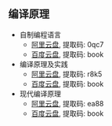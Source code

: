 ## 编译原理

- 自制编程语言
  - [阿里云盘](https://www.aliyundrive.com/s/p5sZvMpzwA2), 提取码: 0qc7
  - [百度云盘](https://pan.baidu.com/s/1FXPT_sOpf0W2TFsFQYhZJQ), 提取码: book
- 编译原理及实践
  - [阿里云盘](https://www.aliyundrive.com/s/bupgSXgfzTQ), 提取码: r8k5
  - [百度云盘](https://pan.baidu.com/s/13Edzxgpn9KUvKAxoXoQxQA), 提取码: book
- 现代编译原理
  - [阿里云盘](https://www.aliyundrive.com/s/MSo3zLzfXJv), 提取码: ea88
  - [百度云盘](https://pan.baidu.com/s/1qjmBvKPyCS6Fa3Hg_Gmyxw), 提取码: book

